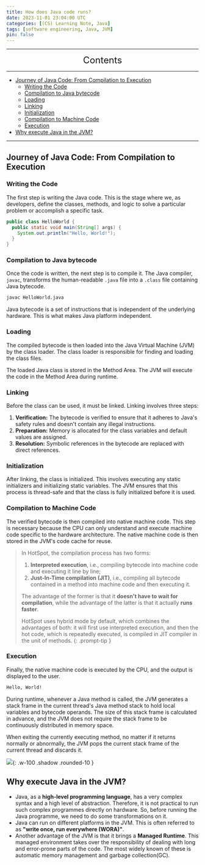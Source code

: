 ```yaml
---
title: How does Java code runs?
date: 2023-11-01 23:04:00 UTC
categories: [(CS) Learning Note, Java]
tags: [software engineering, Java, JVM]
pin: false
---
```


---
<center><font size='5'> Contents </font></center>

---

<!-- TOC -->
  * [Journey of Java Code: From Compilation to Execution](#journey-of-java-code-from-compilation-to-execution)
    * [Writing the Code](#writing-the-code)
    * [Compilation to Java bytecode](#compilation-to-java-bytecode)
    * [Loading](#loading)
    * [Linking](#linking)
    * [Initialization](#initialization)
    * [Compilation to Machine Code](#compilation-to-machine-code)
    * [Execution](#execution)
  * [Why execute Java in the JVM?](#why-execute-java-in-the-jvm)
<!-- TOC -->

---

## Journey of Java Code: From Compilation to Execution

### Writing the Code

The first step is writing the Java code. This is the stage where we, as developers, define the classes, methods, and logic to solve a particular problem or accomplish a specific task.

```java
public class HelloWorld {
  public static void main(String[] args) {
    System.out.println("Hello, World!");
  }
}
```

### Compilation to Java bytecode

Once the code is written, the next step is to compile it. The Java compiler, `javac`, transforms the human-readable `.java` file into a `.class` file containing Java bytecode.

```sh
javac HelloWorld.java
```

Java bytecode is a set of instructions that is independent of the underlying hardware. This is what makes Java platform independent.

### Loading

The compiled bytecode is then loaded into the Java Virtual Machine (JVM) by the class loader. The class loader is responsible for finding and loading the class files.

The loaded Java class is stored in the Method Area. The JVM will execute the code in the Method Area during runtime.

### Linking

Before the class can be used, it must be linked. Linking involves three steps:

1. **Verification:** The bytecode is verified to ensure that it adheres to Java's safety rules and doesn't contain any illegal instructions.
2. **Preparation:** Memory is allocated for the class variables and default values are assigned.
3. **Resolution:** Symbolic references in the bytecode are replaced with direct references.

### Initialization

After linking, the class is initialized. This involves executing any static initializers and initializing static variables. The JVM ensures that this process is thread-safe and that the class is fully initialized before it is used.

### Compilation to Machine Code

The verified bytecode is then compiled into native machine code. This step is necessary because the CPU can only understand and execute machine code specific to the hardware architecture. The native machine code is then stored in the JVM's code cache for reuse.

> In HotSpot, the compilation process has two forms: 
> 1. **Interpreted execution**, i.e., compiling bytecode into machine code and executing it line by line; 
> 2. **Just-In-Time compilation (JIT)**, i.e., compiling all bytecode contained in a method into machine code and then executing it.
> 
> The advantage of the former is that it **doesn't have to wait for compilation**, while the advantage of the latter is that it actually **runs faster**.
> 
> HotSpot uses hybrid mode by default, which combines the advantages of both: it will first use interpreted execution, and then the hot code, which is repeatedly executed, is compiled in JIT compiler in the unit of methods.
{: .prompt-tip }


### Execution

Finally, the native machine code is executed by the CPU, and the output is displayed to the user.

```sh
Hello, World!
```
During runtime, whenever a Java method is called, the JVM generates a stack frame in the current thread's Java method stack to hold local variables and bytecode operands. The size of this stack frame is calculated in advance, and the JVM does not require the stack frame to be continuously distributed in memory space.

When exiting the currently executing method, no matter if it returns normally or abnormally, the JVM pops the current stack frame of the current thread and discards it.

![](https://i.postimg.cc/wB6QsPgb/jvm3.png){: .w-100 .shadow .rounded-10 }



## Why execute Java in the JVM?

- Java, as a **high-level programming language**, has a very complex syntax and a high level of abstraction. Therefore, it is not practical to run such complex programmes directly on hardware. So, before running the Java programme, we need to do some transformations on it.
- Java can run on different platforms in the JVM. This is often referred to as **"write once, run everywhere (WORA)"**.
- Another advantage of the JVM is that it brings a **Managed Runtime**. This managed environment takes over the responsibility of dealing with long and error-prone parts of the code. The most widely known of these is automatic memory management and garbage collection(GC).
